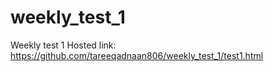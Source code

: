 # weekly_test_1

Weekly test 1 
Hosted link: https://github.com/tareeqadnaan806/weekly_test_1/test1.html

